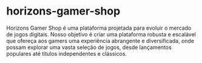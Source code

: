 # horizons-gamer-shop
Horizons Gamer Shop é uma plataforma projetada para evoluir o mercado de jogos digitais. Nosso objetivo é criar uma plataforma robusta e escalável que ofereça aos gamers uma experiência abrangente e diversificada, onde possam explorar uma vasta seleção de jogos, desde lançamentos populares até títulos independentes e clássicos.
